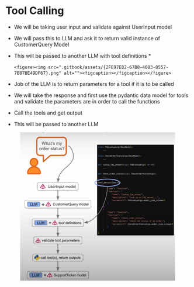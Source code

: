 # Tool Calling

* &#x20;We will be taking user input and validate against UserInput model
* We will pass this to LLM and ask it to return valid instance of CustomerQuery Model
* This will be passed to another LLM with tool definitions
  *

      <figure><img src=".gitbook/assets/{2FE97E82-67B8-4083-8557-7B87BE49DF67}.png" alt=""><figcaption></figcaption></figure>
* Job of the LLM is to return parameters for a tool if it is to be called
* We will take the response and first use the pydantic data model for tools and validate the parameters are in order to call the functions
* Call the tools and get output
* This will be passed to another LLM

<figure><img src=".gitbook/assets/{005B1057-5E10-4899-ADAF-F7B138AC01D5}.png" alt=""><figcaption></figcaption></figure>
